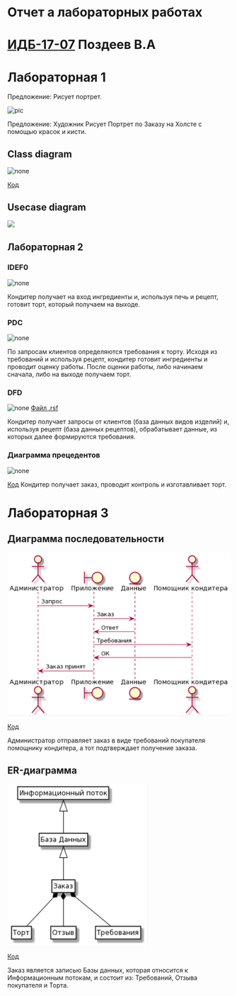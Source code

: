 
# Отчет а лабораторных работах
# [ИДБ-17-07](https://github.com/stankin/design-part-1/wiki/list-idb-17-07) Поздеев В.А

# Лабораторная 1

Предложение: Рисует портрет.

![pic](https://github.com/viktorpozdeev/-viktorpozdeev-.github.io/blob/master/laba1/Screenshot_2.png?raw=true)

Предложение:  Художник Рисует Портрет по Заказу на Холсте с помощью красок и кисти.

## Class diagram

![none](https://github.com/viktorpozdeev/-viktorpozdeev-.github.io/blob/master/laba1/Screenshot_3.png?raw=true)

[Код](https://github.com/viktorpozdeev/-viktorpozdeev-.github.io/blob/master/laba1/uml.txt_1.txt)

## Usecase diagram

![](https://github.com/viktorpozdeev/-viktorpozdeev-.github.io/blob/master/laba1/Screenshot_1.png)

## Лабораторная 2

### IDEF0

![none](https://github.com/viktorpozdeev/-viktorpozdeev-.github.io/blob/master/laba2/лаба2_1.png)

Кондитер получает на вход ингредиенты и, используя печь и рецепт, готовит торт, который получаем на выходе.
### PDC

![none](https://github.com/viktorpozdeev/-viktorpozdeev-.github.io/blob/master/laba2/лаба2_2.png)

По запросам клиентов определяются требования к торту. Исходя из требований и используя рецепт, кондитер готовит ингредиенты и проводит оценку работы. После оценки работы, либо начинаем сначала, либо на выходе получаем торт.
### DFD

![none](https://github.com/viktorpozdeev/-viktorpozdeev-.github.io/blob/master/laba2/лаба2_3.png)
[Файл .rsf](https://github.com/viktorpozdeev/-viktorpozdeev-.github.io/blob/master/laba2/лаба2.1rsf.rsf)

Кондитер получает запросы от клиентов (база данных видов изделий) и, используя рецепт (база данных рецептов), обрабатывает данные, из которых далее формируются требования.
### Диаграмма прецедентов

![none](https://github.com/viktorpozdeev/-viktorpozdeev-.github.io/blob/master/laba2/лаба2_4.png)

[Код](https://github.com/viktorpozdeev/-viktorpozdeev-.github.io/blob/master/laba2/Код.txt)
Кондитер получает заказ, проводит контроль и изготавливает торт.

# Лабораторная 3

## Диаграмма последовательности
![none](https://github.com/viktorpozdeev/-viktorpozdeev-.github.io/blob/master/laba3/1.png)

[Код](https://github.com/viktorpozdeev/-viktorpozdeev-.github.io/blob/master/laba3/Код1.txt)

Администратор отправляет заказ в виде требований покупателя помощнику кондитера, а тот подтверждает получение заказа.

## ER-диаграмма
![none](https://github.com/viktorpozdeev/-viktorpozdeev-.github.io/blob/master/laba3/2.png)

[Код](https://github.com/viktorpozdeev/-viktorpozdeev-.github.io/blob/master/laba3/код2.txt)

Заказ является записью Базы данных, которая относится к Информационным потокам, и состоит из: Требований, Отзыва покупателя и Торта.
